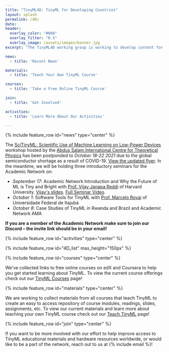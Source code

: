 ```yaml
---
title: "TinyML4D: TinyML for Developing Countries"
layout: splash
permalink: /4D/
date: 
header:
  overlay_color: "#00A"
  overlay_filter: "0.5"
  overlay_image: /assets/images/banner.jpg
excerpt: "The TinyML4D working group is working to develop content for, and a network of, researchers and practitioners focused on enabling innovative solutions for the unique challenges faced by Developing Countries. TinyML4D is co-hosted by the Abdus Salam International Centre for Theoretical Physics (ICTP)."

news: 
  - title: 'Recent News'

materials: 
  - title: 'Teach Your Own TinyML Course'

courses: 
  - title: 'Take a Free Online TinyML Course'

join:
  - title: 'Get Involved'

activities:
  - title: 'Learn More About Our Activities'

---
```


{% include feature_row id="news" type="center" %}

The [SciTinyML: Scientific Use of Machine Learning on Low-Power Devices](http://indico.ictp.it/event/9622/) workshop hosted by the [Abdus Salam International Centre for Theoretical Physics](https://www.ictp.it/) has been postponded to *October 18-22 2021* due to the global semiconductor shortage as a result of COVID-19. [View the updated flyer](/assets/images/4D/2021ICTPWorkshop.png). In the meantime, we will be holding three introductory seminars for the Academic Network on:
+ *September 17*: Academic Network Introduction and Why the Future of ML is Tiny and Bright with [Prof. Vijay Janapa Reddi](https://scholar.harvard.edu/vijay-janapa-reddi/home) of Harvard University. [Vijay's slides](/assets/slides/4D/seminars/21.09.17_Vijay_Janapa_Reddi.pdf). [Full Seminar Video](https://youtu.be/LeW9lsyNqgY).
+ *October 1*: Software Tools for TinyML with [Prof. Marcelo Rovai](https://github.com/Mjrovai) of Universidade Federal de Itajubá
+ *October 8*: Case Studies of TinyML in Rwanda and Brazil and Academic Network AMA

**If you are a member of the Academic Network make sure to join our Discord – the invite link should be in your email!**


{% include feature_row id="activities" type="center" %}

{% include feature_row id="4D_list" max_height="150px" %}

{% include feature_row id="courses" type="center" %}

We've collected links to free online courses on edX and Coursera to help you get started learning about TinyML. To view the current course offerings check out our [TinyML Courses](/courses/) page!

{% include feature_row id="materials" type="center" %}

We are working to collect materials from all courses that teach TinyML to create an easy to access repository of course modules, readings, slides, assignments, etc. To view our current materials and learn more about teaching your own TinyML course check out our [Teach TinyML](/teach/) page!

{% include feature_row id="join" type="center" %}

If you want to be more involved with our effort to help improve access to TinyML educational materials and hardware resources worldwide, or would like to be a part of the network, reach out to us at {% include email %}!
